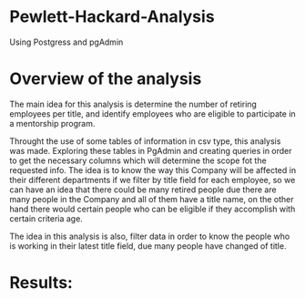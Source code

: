 # Pewlett-Hackard-Analysis
Using Postgress and pgAdmin
# Overview of the analysis
The main idea for this analysis is determine the number of retiring employees per title, and identify employees who are eligible to participate in a mentorship program.

Throught the use of  some tables of information in csv type,  this analysis was made. Exploring these tables in PgAdmin and creating queries in order to get the necessary columns which will determine the scope fot the requested info.
The idea is to know the way this Company will be affected in their different departments if we filter by title field for each employee, so we can have an idea that there could be many retired people due there are many people in the Company and all of them have a title name, on the other hand there would certain people who can be eligible if they accomplish with certain criteria age.

The idea in this analysis is also, filter data in order to know the people who is working in their latest title field, due many people have changed of title.

# Results:
